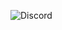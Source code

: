 ![Discord](https://img.shields.io/discord/1056359221446311986?label=Discord%20Server&logo=Discord&style=for-the-badge)
